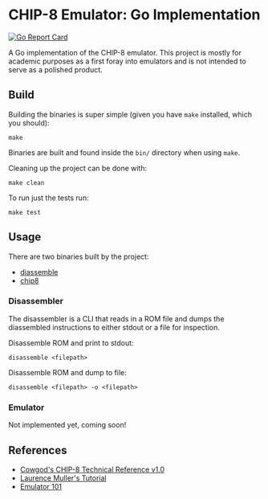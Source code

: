 # CHIP-8 Emulator: Go Implementation

[![Go Report Card](https://goreportcard.com/badge/github.com/Jac0bDeal/chip-8)](https://goreportcard.com/report/github.com/Jac0bDeal/chip-8)

A Go implementation of the CHIP-8 emulator. 
This project is mostly for academic purposes as 
a first foray into emulators and is not intended
to serve as a polished product.

## Build
Building the binaries is super simple (given you have `make` installed, which you should):
```shell
make
```

Binaries are built and found inside the `bin/` directory when using `make`.

Cleaning up the project can be done with:
```shell
make clean
```

To run just the tests run:
```shell
make test
```

## Usage
There are two binaries built by the project:
- [diassemble](#disassembler)
- [chip8](#emulator)

### Disassembler
The disassembler is a CLI that reads in a ROM file and dumps the diassembled instructions
to either stdout or a file for inspection.

Disassemble ROM and print to stdout:
```shell
disassemble <filepath>
```

Disassemble ROM and dump to file:
```shell
disassemble <filepath> -o <filepath>
```

### Emulator
Not implemented yet, coming soon!

## References
- [Cowgod's CHIP-8 Technical Reference v1.0](http://devernay.free.fr/hacks/chip8/C8TECH10.HTM)
- [Laurence Muller's Tutorial](http://www.multigesture.net/articles/how-to-write-an-emulator-chip-8-interpreter/)
- [Emulator 101](http://www.emulator101.com/introduction-to-chip-8.html)
